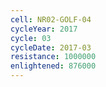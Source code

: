 ```yaml
---
cell: NR02-GOLF-04
cycleYear: 2017
cycle: 03
cycleDate: 2017-03
resistance: 1000000
enlightened: 876000 
---
```

      